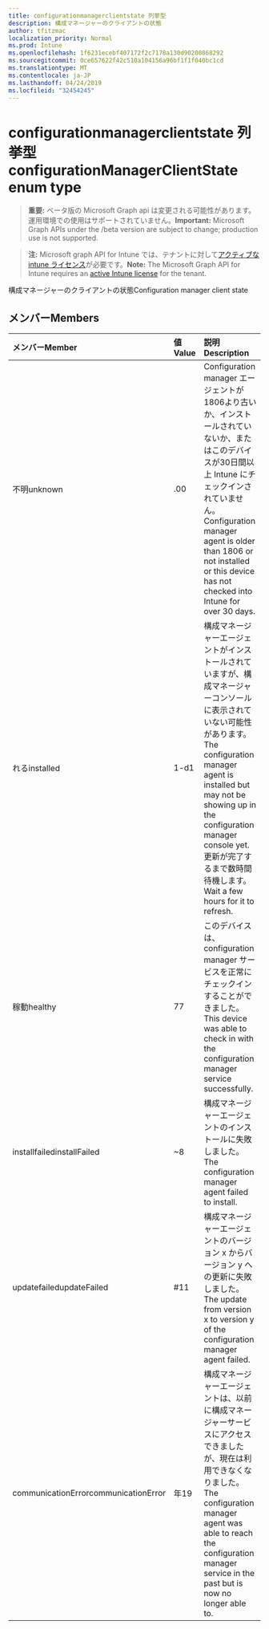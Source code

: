 ```yaml
---
title: configurationmanagerclientstate 列挙型
description: 構成マネージャーのクライアントの状態
author: tfitzmac
localization_priority: Normal
ms.prod: Intune
ms.openlocfilehash: 1f6231ecebf407172f2c7178a130d90200868292
ms.sourcegitcommit: 0ce657622f42c510a104156a96bf1f1f040bc1cd
ms.translationtype: MT
ms.contentlocale: ja-JP
ms.lasthandoff: 04/24/2019
ms.locfileid: "32454245"
---
```

# <a name="configurationmanagerclientstate-enum-type"></a><span data-ttu-id="0ad8f-103">configurationmanagerclientstate 列挙型</span><span class="sxs-lookup"><span data-stu-id="0ad8f-103">configurationManagerClientState enum type</span></span>

> <span data-ttu-id="0ad8f-104">**重要:** ベータ版の Microsoft Graph api は変更される可能性があります。運用環境での使用はサポートされていません。</span><span class="sxs-lookup"><span data-stu-id="0ad8f-104">**Important:** Microsoft Graph APIs under the /beta version are subject to change; production use is not supported.</span></span>

> <span data-ttu-id="0ad8f-105">**注:** Microsoft graph API for Intune では、テナントに対して[アクティブな intune ライセンス](https://go.microsoft.com/fwlink/?linkid=839381)が必要です。</span><span class="sxs-lookup"><span data-stu-id="0ad8f-105">**Note:** The Microsoft Graph API for Intune requires an [active Intune license](https://go.microsoft.com/fwlink/?linkid=839381) for the tenant.</span></span>

<span data-ttu-id="0ad8f-106">構成マネージャーのクライアントの状態</span><span class="sxs-lookup"><span data-stu-id="0ad8f-106">Configuration manager client state</span></span>

## <a name="members"></a><span data-ttu-id="0ad8f-107">メンバー</span><span class="sxs-lookup"><span data-stu-id="0ad8f-107">Members</span></span>
|<span data-ttu-id="0ad8f-108">メンバー</span><span class="sxs-lookup"><span data-stu-id="0ad8f-108">Member</span></span>|<span data-ttu-id="0ad8f-109">値</span><span class="sxs-lookup"><span data-stu-id="0ad8f-109">Value</span></span>|<span data-ttu-id="0ad8f-110">説明</span><span class="sxs-lookup"><span data-stu-id="0ad8f-110">Description</span></span>|
|:---|:---|:---|
|<span data-ttu-id="0ad8f-111">不明</span><span class="sxs-lookup"><span data-stu-id="0ad8f-111">unknown</span></span>|<span data-ttu-id="0ad8f-112">.0</span><span class="sxs-lookup"><span data-stu-id="0ad8f-112">0</span></span>|<span data-ttu-id="0ad8f-113">Configuration manager エージェントが1806より古いか、インストールされていないか、またはこのデバイスが30日間以上 Intune にチェックインされていません。</span><span class="sxs-lookup"><span data-stu-id="0ad8f-113">Configuration manager agent is older than 1806 or not installed or this device has not checked into Intune for over 30 days.</span></span>|
|<span data-ttu-id="0ad8f-114">れる</span><span class="sxs-lookup"><span data-stu-id="0ad8f-114">installed</span></span>|<span data-ttu-id="0ad8f-115">1-d</span><span class="sxs-lookup"><span data-stu-id="0ad8f-115">1</span></span>|<span data-ttu-id="0ad8f-116">構成マネージャーエージェントがインストールされていますが、構成マネージャーコンソールに表示されていない可能性があります。</span><span class="sxs-lookup"><span data-stu-id="0ad8f-116">The configuration manager agent is installed but may not be showing up in the configuration manager console yet.</span></span> <span data-ttu-id="0ad8f-117">更新が完了するまで数時間待機します。</span><span class="sxs-lookup"><span data-stu-id="0ad8f-117">Wait a few hours for it to refresh.</span></span>|
|<span data-ttu-id="0ad8f-118">稼動</span><span class="sxs-lookup"><span data-stu-id="0ad8f-118">healthy</span></span>|<span data-ttu-id="0ad8f-119">7</span><span class="sxs-lookup"><span data-stu-id="0ad8f-119">7</span></span>|<span data-ttu-id="0ad8f-120">このデバイスは、configuration manager サービスを正常にチェックインすることができました。</span><span class="sxs-lookup"><span data-stu-id="0ad8f-120">This device was able to check in with the configuration manager service successfully.</span></span>|
|<span data-ttu-id="0ad8f-121">installfailed</span><span class="sxs-lookup"><span data-stu-id="0ad8f-121">installFailed</span></span>|<span data-ttu-id="0ad8f-122">~</span><span class="sxs-lookup"><span data-stu-id="0ad8f-122">8</span></span>|<span data-ttu-id="0ad8f-123">構成マネージャーエージェントのインストールに失敗しました。</span><span class="sxs-lookup"><span data-stu-id="0ad8f-123">The configuration manager agent failed to install.</span></span>|
|<span data-ttu-id="0ad8f-124">updatefailed</span><span class="sxs-lookup"><span data-stu-id="0ad8f-124">updateFailed</span></span>|<span data-ttu-id="0ad8f-125">#</span><span class="sxs-lookup"><span data-stu-id="0ad8f-125">11</span></span>|<span data-ttu-id="0ad8f-126">構成マネージャーエージェントのバージョン x からバージョン y への更新に失敗しました。</span><span class="sxs-lookup"><span data-stu-id="0ad8f-126">The update from version x to version y of the configuration manager agent failed.</span></span> |
|<span data-ttu-id="0ad8f-127">communicationError</span><span class="sxs-lookup"><span data-stu-id="0ad8f-127">communicationError</span></span>|<span data-ttu-id="0ad8f-128">年</span><span class="sxs-lookup"><span data-stu-id="0ad8f-128">19</span></span>|<span data-ttu-id="0ad8f-129">構成マネージャーエージェントは、以前に構成マネージャーサービスにアクセスできましたが、現在は利用できなくなりました。</span><span class="sxs-lookup"><span data-stu-id="0ad8f-129">The configuration manager agent was able to reach the configuration manager service in the past but is now no longer able to.</span></span> |





